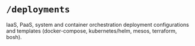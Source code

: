 # `/deployments`

IaaS, PaaS, system and container orchestration deployment configurations 
and templates (docker-compose, kubernetes/helm, mesos, terraform, bosh).